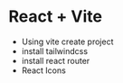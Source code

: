 # React + Vite

- Using vite create project
- install tailwindcss
- install react router
- React Icons
